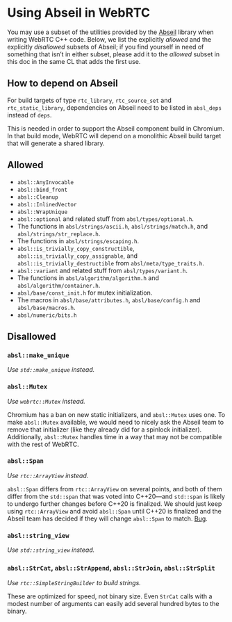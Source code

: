 <!-- go/cmark -->
<!--* freshness: {owner: 'danilchap' reviewed: '2021-05-12'} *-->

# Using Abseil in WebRTC

You may use a subset of the utilities provided by the [Abseil][abseil]
library when writing WebRTC C++ code. Below, we list the explicitly
*allowed* and the explicitly *disallowed* subsets of Abseil; if you
find yourself in need of something that isn&rsquo;t in either subset,
please add it to the *allowed* subset in this doc in the same CL that
adds the first use.

[abseil]: https://abseil.io/about/


## How to depend on Abseil

For build targets of type `rtc_library`, `rtc_source_set` and
`rtc_static_library`, dependencies on Abseil need to be listed in `absl_deps`
instead of `deps`.

This is needed in order to support the Abseil component build in Chromium. In
that build mode, WebRTC will depend on a monolithic Abseil build target that
will generate a shared library.

## **Allowed**

* `absl::AnyInvocable`
* `absl::bind_front`
* `absl::Cleanup`
* `absl::InlinedVector`
* `absl::WrapUnique`
* `absl::optional` and related stuff from `absl/types/optional.h`.
* The functions in `absl/strings/ascii.h`, `absl/strings/match.h`,
  and `absl/strings/str_replace.h`.
* The functions in `absl/strings/escaping.h`.
* `absl::is_trivially_copy_constructible`,
  `absl::is_trivially_copy_assignable`, and
  `absl::is_trivially_destructible` from `absl/meta/type_traits.h`.
* `absl::variant` and related stuff from `absl/types/variant.h`.
* The functions in `absl/algorithm/algorithm.h` and
  `absl/algorithm/container.h`.
* `absl/base/const_init.h` for mutex initialization.
* The macros in `absl/base/attributes.h`, `absl/base/config.h` and
  `absl/base/macros.h`.
* `absl/numeric/bits.h`


## **Disallowed**

### `absl::make_unique`

*Use `std::make_unique` instead.*

### `absl::Mutex`

*Use `webrtc::Mutex` instead.*

Chromium has a ban on new static initializers, and `absl::Mutex` uses
one. To make `absl::Mutex` available, we would need to nicely ask the
Abseil team to remove that initializer (like they already did for a
spinlock initializer). Additionally, `absl::Mutex` handles time in a
way that may not be compatible with the rest of WebRTC.

### `absl::Span`

*Use `rtc::ArrayView` instead.*

`absl::Span` differs from `rtc::ArrayView` on several points, and both
of them differ from the `std::span` that was voted into
C++20&mdash;and `std::span` is likely to undergo further changes
before C++20 is finalized. We should just keep using `rtc::ArrayView`
and avoid `absl::Span` until C++20 is finalized and the Abseil team
has decided if they will change `absl::Span` to match.
[Bug](https://bugs.webrtc.org/9214).

### `absl::string_view`

*Use `std::string_view` instead.*

### `absl::StrCat`, `absl::StrAppend`, `absl::StrJoin`, `absl::StrSplit`

*Use `rtc::SimpleStringBuilder` to build strings.*

These are optimized for speed, not binary size. Even `StrCat` calls
with a modest number of arguments can easily add several hundred bytes
to the binary.
